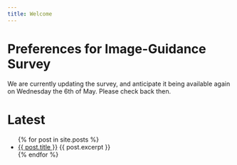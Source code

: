 ```yaml
---
title: Welcome
---
```


# Preferences for Image-Guidance Survey

We are currently updating the survey, and anticipate it being available again on Wednesday the 6th of May. Please check back then.

<!--
If you are seeking to participate in the Preferences for Image-Guidance survey please click here:

<a href="#" class="survey-link">ENTER SURVEY</a>
-->

# Latest

<!-- list of blog posts with excerpts -->
<ul class="post-list">
  {% for post in site.posts %}
    <li>
      <a href="{{ post.url }}" class="post-list-title">{{ post.title }}</a>
      {{ post.excerpt }}
    </li>
  {% endfor %}
</ul>
